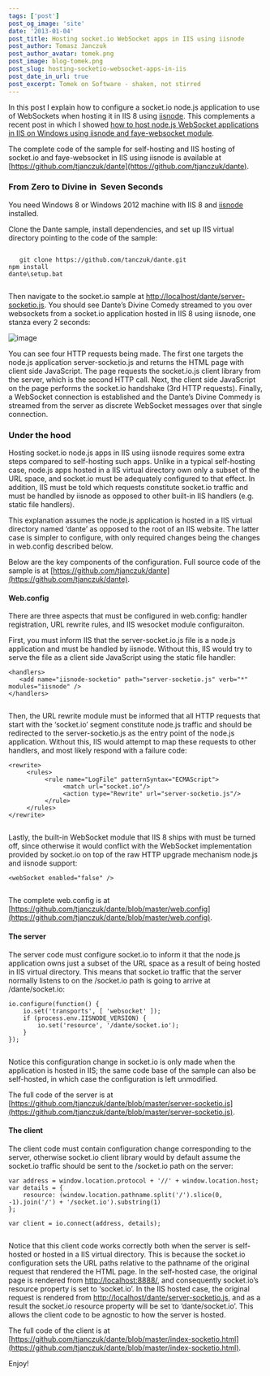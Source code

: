 ```yaml
---
tags: ['post']
post_og_image: 'site'
date: '2013-01-04'  
post_title: Hosting socket.io WebSocket apps in IIS using iisnode
post_author: Tomasz Janczuk
post_author_avatar: tomek.png
post_image: blog-tomek.png
post_slug: hosting-socketio-websocket-apps-in-iis
post_date_in_url: true
post_excerpt: Tomek on Software - shaken, not stirred
---
```





In this post I explain how to configure a socket.io node.js application to use of WebSockets when hosting it in IIS 8 using [iisnode](https://github.com/tjanczuk/iisnode). This complements a recent post in which I showed [how to host node.js WebSocket applications in IIS on Windows using iisnode and faye-websocket module](http://tomasz.janczuk.org/2012/11/how-to-use-websockets-with-nodejs-apps.html).   

The complete code of the sample for self-hosting and IIS hosting of socket.io and faye-websocket in IIS using iisnode is available at [https://github.com/tjanczuk/dante](https://github.com/tjanczuk/dante).   

### From Zero to Divine in  Seven Seconds  

You need Windows 8 or Windows 2012 machine with IIS 8 and [iisnode](https://github.com/tjanczuk/iisnode) installed.   

Clone the Dante sample, install dependencies, and set up IIS virtual directory pointing to the code of the sample:  

```

   git clone https://github.com/tanczuk/dante.git  
npm install  
dante\setup.bat
  

```


Then navigate to the socket.io sample at [http://localhost/dante/server-socketio.js](http://localhost/dante/server-socketio.js). You should see Dante’s Divine Comedy streamed to you over websockets from a socket.io application hosted in IIS 8 using iisnode, one stanza every 2 seconds:

 ![image](http://lh4.ggpht.com/-FD1loGRhzvU/UOe-YcJTpxI/AAAAAAAADWw/sICXDWxfTU0/image_thumb%25255B8%25255D.png?imgmax=800) 

You can see four HTTP requests being made. The first one targets the node.js application server-socketio.js and returns the HTML page with client side JavaScript. The page requests the socket.io.js client library from the server, which is the second HTTP call. Next, the client side JavaScript on the page performs the socket.io handshake (3rd HTTP requests). Finally, a WebSocket connection is established and the Dante’s Divine Commedy is streamed from the server as discrete WebSocket messages over that single connection. 





### Under the hood

Hosting socket.io node.js apps in IIS using iisnode requires some extra steps compared to self-hosting such apps. Unlike in a typical self-hosting case, node.js apps hosted in a IIS virtual directory own only a subset of the URL space, and socket.io must be adequately configured to that effect. In addition, IIS must be told which requests constitute socket.io traffic and must be handled by iisnode as opposed to other built-in IIS handlers (e.g. static file handlers). 

This explanation assumes the node.js application is hosted in a IIS virtual directory named ‘dante’ as opposed to the root of an IIS website. The latter case is simpler to configure, with only required changes being the changes in web.config described below.

Below are the key components of the configuration. Full source code of the sample is at [https://github.com/tjanczuk/dante](https://github.com/tjanczuk/dante). 

#### Web.config

There are three aspects that must be configured in web.config: handler registration, URL rewrite rules, and IIS wesocket module configuraiton. 

First, you must inform IIS that the server-socket.io.js file is a node.js application and must be handled by iisnode. Without this, IIS would try to serve the file as a client side JavaScript using the static file handler: 

```
<handlers>  
   <add name="iisnode-socketio" path="server-socketio.js" verb="*" modules="iisnode" />  
</handlers>
  

```


Then, the URL rewrite module must be informed that all HTTP requests that start with the ‘socket.io’ segment constitute node.js traffic and should be redirected to the server-socketio.js as the entry point of the node.js application. Without this, IIS would attempt to map these requests to other handlers, and most likely respond with a failure code:

```
<rewrite>  
     <rules>  
          <rule name="LogFile" patternSyntax="ECMAScript">  
               <match url="socket.io"/>  
               <action type="Rewrite" url="server-socketio.js"/>  
          </rule>  
     </rules>  
</rewrite> 
  

```


Lastly, the built-in WebSocket module that IIS 8 ships with must be turned off, since otherwise it would conflict with the WebSocket implementation provided by socket.io on top of the raw HTTP upgrade mechanism node.js and iisnode support:

```
<webSocket enabled="false" />
  

```


The complete web.config is at [https://github.com/tjanczuk/dante/blob/master/web.config](https://github.com/tjanczuk/dante/blob/master/web.config).

#### The server

The server code must configure socket.io to inform it that the node.js application owns just a subset of the URL space as a result of being hosted in IIS virtual directory. This means that socket.io traffic that the server normally listens to on the /socket.io path is going to arrive at /dante/socket.io:

```
io.configure(function() {  
    io.set('transports', [ 'websocket' ]);  
    if (process.env.IISNODE_VERSION) {  
        io.set('resource', '/dante/socket.io');  
    }  
});
  

```


Notice this configuration change in socket.io is only made when the application is hosted in IIS; the same code base of the sample can also be self-hosted, in which case the configuration is left unmodified. 

The full code of the server is at [https://github.com/tjanczuk/dante/blob/master/server-socketio.js](https://github.com/tjanczuk/dante/blob/master/server-socketio.js).

#### The client

The client code must contain configuration change corresponding to the server, otherwise socket.io client library would by default assume the socket.io traffic should be sent to the /socket.io path on the server:

```
var address = window.location.protocol + '//' + window.location.host;  
var details = {  
    resource: (window.location.pathname.split('/').slice(0, -1).join('/') + '/socket.io').substring(1)  
};  
  
var client = io.connect(address, details); 
  

```


Notice that this client code works correctly both when the server is self-hosted or hosted in a IIS virtual directory. This is because the socket.io configuration sets the URL paths relative to the pathname of the original request that rendered the HTML page. In the self-hosted case, the original page is rendered from [http://localhost:8888/](http://localhost:8888/), and consequently socket.io’s resource property is set to ‘socket.io’. In the IIS hosted case, the original request is rendered from [http://localhost/dante/server-socketio.js](http://localhost/dante/server-socketio.js), and as a result the socket.io resource property will be set to ‘dante/socket.io’. This allows the client code to be agnostic to how the server is hosted. 

The full code of the client is at [https://github.com/tjanczuk/dante/blob/master/index-socketio.html](https://github.com/tjanczuk/dante/blob/master/index-socketio.html).

Enjoy!  